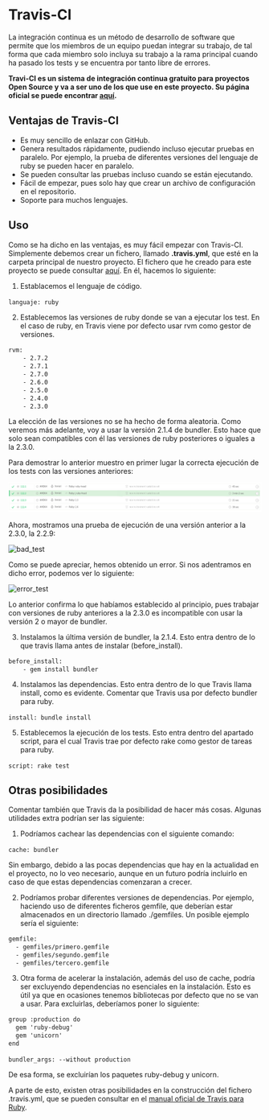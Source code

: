 # Travis-CI

La integración continua es un método de desarrollo de software que permite que los miembros de un equipo puedan integrar su trabajo, de tal forma que cada miembro solo incluya su trabajo a la rama principal cuando ha pasado los tests y se encuentra por tanto libre de errores.

**Travi-CI es un sistema de integración continua gratuito para proyectos Open Source y va a ser uno de los que use en este proyecto. Su página oficial se puede encontrar [aquí](https://travis-ci.com/).**

## Ventajas de Travis-CI

- Es muy sencillo de enlazar con GitHub.
- Genera resultados rápidamente, pudiendo incluso ejecutar pruebas en paralelo. Por ejemplo, la prueba de diferentes versiones del lenguaje de ruby se pueden hacer en paralelo.
- Se pueden consultar las pruebas incluso cuando se están ejecutando.
- Fácil de empezar, pues solo hay que crear un archivo de configuración en el repositorio.
- Soporte para muchos lenguajes.

## Uso

Como se ha dicho en las ventajas, es muy fácil empezar con Travis-CI. Simplemente debemos crear un fichero, llamado **.travis.yml**, que esté en la carpeta principal de nuestro proyecto. El fichero que he creado para este proyecto se puede consultar [aquí](https://github.com/joseegc10/get-match/blob/master/.travis.yml). En él, hacemos lo siguiente:

1. Establacemos el lenguaje de código.

`languaje: ruby`

2. Establecemos las versiones de ruby donde se van a ejecutar los test. En el caso de ruby, en Travis viene por defecto usar rvm como gestor de versiones.

```
rvm:
    - 2.7.2
    - 2.7.1
    - 2.7.0
    - 2.6.0
    - 2.5.0
    - 2.4.0
    - 2.3.0
```

La elección de las versiones no se ha hecho de forma aleatoria. Como veremos más adelante, voy a usar la versión 2.1.4 de bundler. Esto hace que solo sean compatibles con él las versiones de ruby posteriores o iguales a la 2.3.0.

Para demostrar lo anterior muestro en primer lugar la correcta ejecución de los tests con las versiones anteriores:

![ok_test](https://github.com/joseegc10/get-match/blob/master/docs/img/travis/ok_version.png)

Ahora, mostramos una prueba de ejecución de una versión anterior a la 2.3.0, la 2.2.9:

![bad_test](https://github.com/joseegc10/get-match/blob/master/docs/img/travis/bad_version.png)

Como se puede apreciar, hemos obtenido un error. Si nos adentramos en dicho error, podemos ver lo siguiente:

![error_test](https://github.com/joseegc10/get-match/blob/master/docs/img/travis/error_version.png)

Lo anterior confirma lo que habíamos establecido al principio, pues trabajar con versiones de ruby anteriores a la 2.3.0 es incompatible con usar la versión 2 o mayor de bundler.

3. Instalamos la última versión de bundler, la 2.1.4. Esto entra dentro de lo que travis llama antes de instalar (before_install).

```
before_install:
    - gem install bundler
```

4. Instalamos las dependencias. Esto entra dentro de lo que Travis llama install, como es evidente. Comentar que Travis usa por defecto bundler para ruby.

`install: bundle install`

5. Establecemos la ejecución de los tests. Esto entra dentro del apartado script, para el cual Travis trae por defecto rake como gestor de tareas para ruby.

`script: rake test`

## Otras posibilidades

Comentar también que Travis da la posibilidad de hacer más cosas. Algunas utilidades extra podrían ser las siguiente:

1. Podríamos cachear las dependencias con el siguiente comando:

`cache: bundler`

Sin embargo, debido a las pocas dependencias que hay en la actualidad en el proyecto, no lo veo necesario, aunque en un futuro podría incluirlo en caso de que estas dependencias comenzaran a crecer.

2. Podríamos probar diferentes versiones de dependencias. Por ejemplo, haciendo uso de diferentes ficheros gemfile, que deberían estar almacenados en un directorio llamado ./gemfiles. Un posible ejemplo sería el siguiente:

```
gemfile:
  - gemfiles/primero.gemfile
  - gemfiles/segundo.gemfile
  - gemfiles/tercero.gemfile
```

3. Otra forma de acelerar la instalación, además del uso de cache, podría ser excluyendo dependencias no esenciales en la instalación. Esto es útil ya que en ocasiones tenemos bibliotecas por defecto que no se van a usar. Para excluirlas, deberíamos poner lo siguiente:

```
group :production do
  gem 'ruby-debug'
  gem 'unicorn'
end

bundler_args: --without production
```

De esa forma, se excluirían los paquetes ruby-debug y unicorn.

A parte de esto, existen otras posibilidades en la construcción del fichero .travis.yml, que se pueden consultar en el [manual oficial de Travis para Ruby](https://docs.travis-ci.com/user/languages/ruby/).